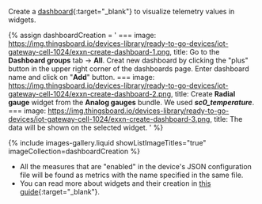 Create a [dashboard](https://thingsboard.io/docs/{{page.docsPrefix}}user-guide/dashboards/){:target="_blank"} to visualize telemetry values in widgets.

{% assign dashboardCreation = '
    ===
        image: https://img.thingsboard.io/devices-library/ready-to-go-devices/iot-gateway-cell-1024/exxn-create-dashboard-1.png,
        title: Go to the <b>Dashboard groups</b> tab -> <b>All</b>. Creat new dashboard by clicking the "plus" button in the upper right corner of the dashboards page. Enter dashboard name and click on "<b>Add</b>" button.
    ===
        image: https://img.thingsboard.io/devices-library/ready-to-go-devices/iot-gateway-cell-1024/exxn-create-dashboard-2.png,
        title: Create <b>Radial gauge</b> widget from the <b>Analog gauges</b> bundle. We used <b><i>sc0_temperature</i></b>.
    ===
        image: https://img.thingsboard.io/devices-library/ready-to-go-devices/iot-gateway-cell-1024/exxn-create-dashboard-3.png,
        title: The data will be shown on the selected widget.
'
%}

{% include images-gallery.liquid showListImageTitles="true" imageCollection=dashboardCreation %}

- All the measures that are "enabled" in the device's JSON configuration file will be found as metrics with the name specified in the same file.  
- You can read more about widgets and their creation in [this guide](https://thingsboard.io/docs/{{page.docsPrefix}}user-guide/dashboards/#widgets){:target="_blank"}.  

